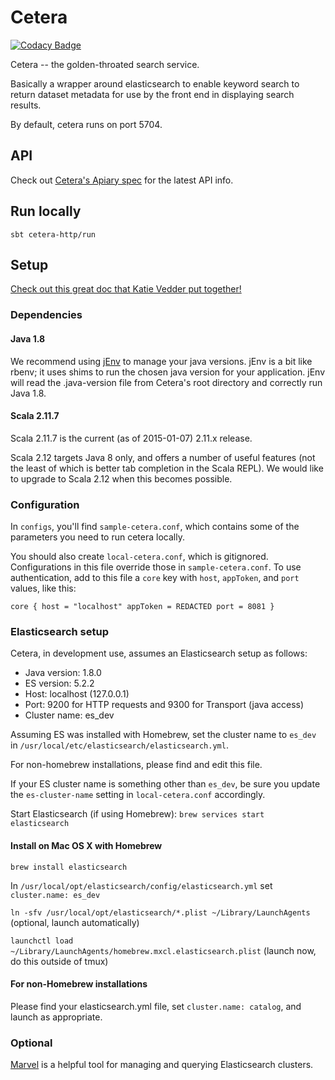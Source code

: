# Cetera

[![Codacy Badge](https://api.codacy.com/project/badge/Grade/2551abfcba53421898f1d6729b35021c)](https://www.codacy.com/app/engineering-github-read-only/cetera)

Cetera -- the golden-throated search service.

Basically a wrapper around elasticsearch to enable keyword search to return dataset metadata for
use by the front end in displaying search results.

By default, cetera runs on port 5704.

## API

Check out [Cetera's Apiary spec](http://docs.socratadiscovery.apiary.io/#) for the latest API info.

## Run locally
`sbt cetera-http/run`

## Setup

[Check out this great doc that Katie Vedder put together!](https://docs.google.com/document/d/1wsslEGnp15STX8UnUFZ_kLzxDHkpLWstvAa-9OS31Gk/edit)

### Dependencies

#### Java 1.8

We recommend using [jEnv](http://www.jenv.be/) to manage your java versions. jEnv is a bit like
rbenv; it uses shims to run the chosen java version for your application. jEnv will read the
.java-version file from Cetera's root directory and correctly run Java 1.8.

#### Scala 2.11.7

Scala 2.11.7 is the current (as of 2015-01-07) 2.11.x release.

Scala 2.12 targets Java 8 only, and offers a number of useful features (not the least of which is
better tab completion in the Scala REPL). We would like to upgrade to Scala 2.12 when this becomes
possible.

### Configuration

In `configs`, you'll find `sample-cetera.conf`, which contains some of the parameters you need to
run cetera locally.

You should also create `local-cetera.conf`, which is gitignored.  Configurations in this file
override those in `sample-cetera.conf`.  To use authentication, add to this file a `core` key with
`host`, `appToken`, and `port` values, like this:

``` core { host = "localhost" appToken = REDACTED port = 8081 } ```

### Elasticsearch setup

Cetera, in development use, assumes an Elasticsearch setup as follows:

- Java version: 1.8.0
- ES version: 5.2.2
- Host: localhost (127.0.0.1)
- Port: 9200 for HTTP requests and 9300 for Transport (java access)
- Cluster name: es_dev

Assuming ES was installed with Homebrew, set the cluster name to `es_dev` in
`/usr/local/etc/elasticsearch/elasticsearch.yml`.

For non-homebrew installations, please find and edit this file.

If your ES cluster name is something other than `es_dev`, be sure you update the `es-cluster-name`
setting in `local-cetera.conf` accordingly.

Start Elasticsearch (if using Homebrew): `brew services start elasticsearch`

#### Install on Mac OS X with Homebrew

`brew install elasticsearch`

In `/usr/local/opt/elasticsearch/config/elasticsearch.yml` set `cluster.name: es_dev`

`ln -sfv /usr/local/opt/elasticsearch/*.plist ~/Library/LaunchAgents` (optional, launch
automatically)

`launchctl load ~/Library/LaunchAgents/homebrew.mxcl.elasticsearch.plist` (launch now, do this
outside of tmux)

#### For non-Homebrew installations

Please find your elasticsearch.yml file, set `cluster.name: catalog`, and launch as appropriate.

### Optional

[Marvel](https://www.elastic.co/products/marvel) is a helpful tool for managing and querying
Elasticsearch clusters.
